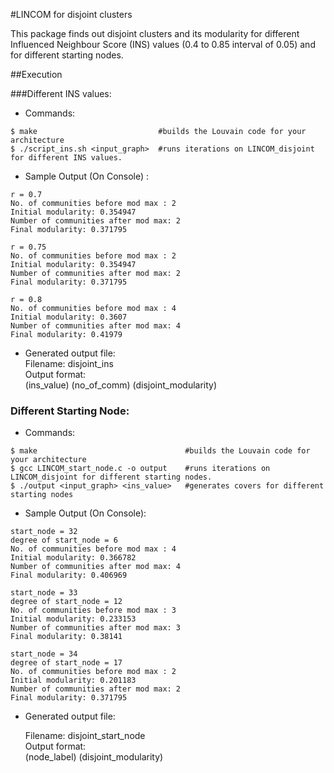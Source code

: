#LINCOM for disjoint clusters

This package finds out disjoint clusters and its modularity for different Influenced Neighbour Score (INS) values (0.4 to 0.85 interval of 0.05) and for different starting nodes.

##Execution

###Different INS values:

- Commands:

```
$ make                           #builds the Louvain code for your architecture
$ ./script_ins.sh <input_graph>  #runs iterations on LINCOM_disjoint for different INS values.
```

- Sample Output (On Console) :

```
r = 0.7
No. of communities before mod max : 2
Initial modularity: 0.354947
Number of communities after mod max: 2
Final modularity: 0.371795

r = 0.75
No. of communities before mod max : 2
Initial modularity: 0.354947
Number of communities after mod max: 2
Final modularity: 0.371795

r = 0.8
No. of communities before mod max : 4
Initial modularity: 0.3607
Number of communities after mod max: 4
Final modularity: 0.41979
```

- Generated output file:                  
    Filename: disjoint_ins            
    Output format:              
    (ins_value) (no_of_comm) (disjoint_modularity)

### Different Starting Node:

- Commands:

```
$ make                                 #builds the Louvain code for your architecture
$ gcc LINCOM_start_node.c -o output    #runs iterations on LINCOM_disjoint for different starting nodes.
$ ./output <input_graph> <ins_value>   #generates covers for different starting nodes
```

- Sample Output (On Console):

```
start_node = 32
degree of start_node = 6
No. of communities before mod max : 4
Initial modularity: 0.366782
Number of communities after mod max: 4
Final modularity: 0.406969

start_node = 33
degree of start_node = 12
No. of communities before mod max : 3
Initial modularity: 0.233153
Number of communities after mod max: 3
Final modularity: 0.38141

start_node = 34
degree of start_node = 17
No. of communities before mod max : 2
Initial modularity: 0.201183
Number of communities after mod max: 2
Final modularity: 0.371795

```

- Generated output file:

    Filename: disjoint_start_node        
    Output format:            
    (node_label) (disjoint_modularity)
